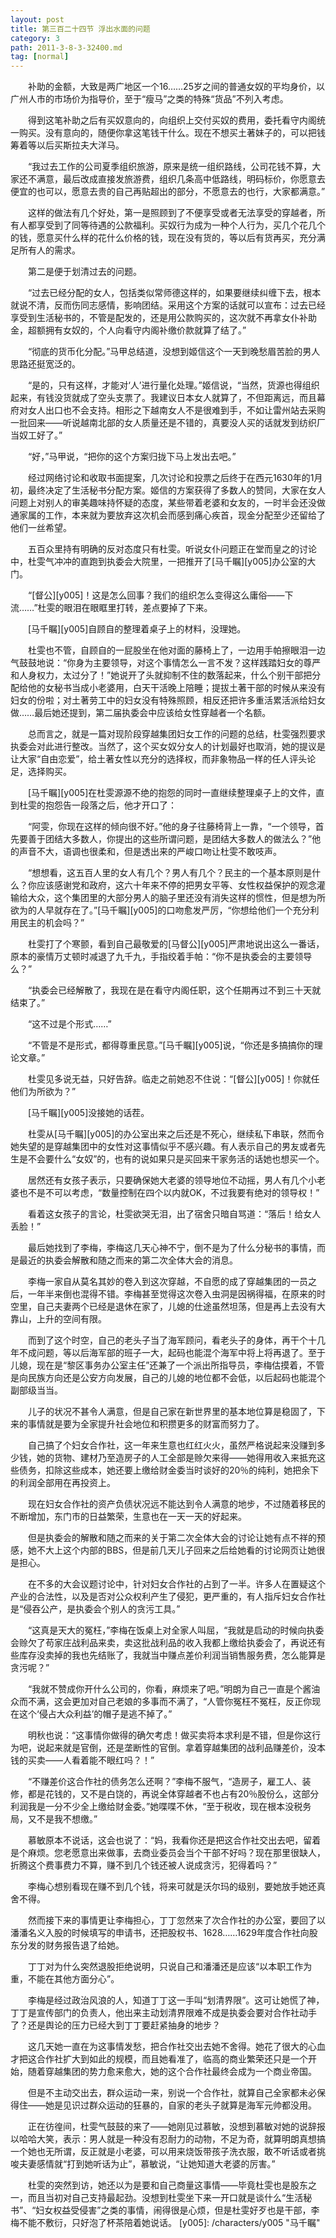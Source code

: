 ```yaml
---
layout: post
title: 第三百二十四节 浮出水面的问题
category: 3
path: 2011-3-8-3-32400.md
tag: [normal]
---
```


　　补助的金额，大致是两广地区一个16……25岁之间的普通女奴的平均身价，以广州人市的市场价为指导价，至于“瘦马”之类的特殊“货品”不列入考虑。

　　得到这笔补助之后有买奴意向的，向组织上交付买奴的费用，委托看守内阁统一购买。没有意向的，随便你拿这笔钱干什么。现在不想买土著妹子的，可以把钱筹着等以后买斯拉夫大洋马。

　　“我过去工作的公司夏季组织旅游，原来是统一组织路线，公司花钱不算，大家还不满意，最后改成直接发旅游费，组织几条高中低路线，明码标价，你愿意去便宜的也可以，愿意去贵的自己再贴超出的部分，不愿意去的也行，大家都满意。”

　　这样的做法有几个好处，第一是照顾到了不便享受或者无法享受的穿越者，所有人都享受到了同等待遇的公款福利。买奴行为成为一种个人行为，买几个花几个的钱，愿意买什么样的花什么价格的钱，现在没有货的，等以后有货再买，充分满足所有人的需求。

　　第二是便于划清过去的问题。

　　“过去已经分配的女人，包括类似常师德这样的，如果要继续纠缠下去，根本就说不清，反而伤同志感情，影响团结。采用这个方案的话就可以宣布：过去已经享受到生活秘书的，不管是配发的，还是用公款购买的，这次就不再拿女仆补助金，超额拥有女奴的，个人向看守内阁补缴价款就算了结了。”

　　“彻底的货币化分配。”马甲总结道，没想到姬信这个一天到晚愁眉苦脸的男人思路还挺宽泛的。

　　“是的，只有这样，才能对‘人’进行量化处理。”姬信说，“当然，货源也得组织起来，有钱没货就成了空头支票了。我建议日本女人就算了，不但距离远，而且幕府对女人出口也不会支持。相形之下越南女人不是很难到手，不如让雷州站去采购一批回来——听说越南北部的女人质量还是不错的，真要没人买的话就发到纺织厂当奴工好了。”

　　“好，”马甲说，“把你的这个方案归拢下马上发出去吧。”

　　经过网络讨论和收取书面提案，几次讨论和投票之后终于在西元1630年的1月初，最终决定了生活秘书分配方案。姬信的方案获得了多数人的赞同，大家在女人问题上对别人的审美趣味持怀疑的态度，某些带着老婆和女友的，一时半会还没做通家属的工作，本来就为要放弃这次机会而感到痛心疾首，现金分配至少还留给了他们一丝希望。

　　五百众里持有明确的反对态度只有杜雯。听说女仆问题正在堂而皇之的讨论中，杜雯气冲冲的直跑到执委会大院里，一把推开了[马千瞩][y005]办公室的大门。

　　“[督公][y005]！这是怎么回事？我们的组织怎么变得这么庸俗——下流……”杜雯的眼泪在眼眶里打转，差点要掉了下来。

　　[马千瞩][y005]自顾自的整理着桌子上的材料，没理她。

　　杜雯也不管，自顾自的一屁股坐在他对面的藤椅上了，一边用手帕擦眼泪一边气鼓鼓地说：“你身为主要领导，对这个事情怎么一言不发？这样践踏妇女的尊严和人身权力，太过分了！”她说开了头就抑制不住的数落起来，什么个别干部把分配给他的女秘书当成小老婆用，白天干活晚上陪睡；提拔土著干部的时候从来没有妇女的份啦；对土著劳工中的妇女没有特殊照顾，相反还把许多重活累活派给妇女做……最后她还提到，第二届执委会中应该给女性穿越者一个名额。

　　总而言之，就是一篇对现阶段穿越集团妇女工作的问题的总结，杜雯强烈要求执委会对此进行整改。当然了，这个买女奴分女人的计划最好也取消，她的提议是让大家“自由恋爱”，给土著女性以充分的选择权，而非象物品一样的任人评头论足，选择购买。

　　[马千瞩][y005]在杜雯源源不绝的抱怨的同时一直继续整理桌子上的文件，直到杜雯的抱怨告一段落之后，他才开口了：

　　“阿雯，你现在这样的倾向很不好。”他的身子往藤椅背上一靠，“一个领导，首先要善于团结大多数人，你提出的这些所谓问题，是团结大多数人的做法么？”他的声音不大，语调也很柔和，但是透出来的严峻口吻让杜雯不敢吱声。

　　“想想看，这五百人里的女人有几个？男人有几个？民主的一个基本原则是什么？你应该感谢党和政府，这六十年来不停的把男女平等、女性权益保护的观念灌输给大众，这个集团里的大部分男人的脑子里还没有消失这样的惯性，但是想为所欲为的人早就存在了。”[马千瞩][y005]的口吻愈发严厉，“你想给他们一个充分利用民主的机会吗？”

　　杜雯打了个寒颤，看到自己最敬爱的[马督公][y005]严肃地说出这么一番话，原本的豪情万丈顿时减退了九千九，手指绞着手帕：“你不是执委会的主要领导么？”

　　“执委会已经解散了，我现在是在看守内阁任职，这个任期再过不到三十天就结束了。”

　　“这不过是个形式……”

　　“不管是不是形式，都得尊重民意。”[马千瞩][y005]说，“你还是多搞搞你的理论文章。”

　　杜雯见多说无益，只好告辞。临走之前她忍不住说：“[督公][y005]！你就任他们为所欲为？”

　　[马千瞩][y005]没接她的话茬。

　　杜雯从[马千瞩][y005]的办公室出来之后还是不死心，继续私下串联，然而令她失望的是穿越集团中的女性对这事情似乎不感兴趣。有人表示自己的男友或者先生是不会要什么“女奴”的，也有的说如果只是买回来干家务活的话她也想买一个。

　　居然还有女孩子表示，只要确保她大老婆的领导地位不动摇，男人有几个小老婆也不是不可以考虑，“数量控制在四个以内就OK，不过我要有绝对的领导权！”

　　看着这女孩子的言论，杜雯欲哭无泪，出了宿舍只暗自骂道：“落后！给女人丢脸！”

　　最后她找到了李梅，李梅这几天心神不宁，倒不是为了什么分秘书的事情，而是最近的执委会解散和随之而来的第二次全体大会的消息。

　　李梅一家自从莫名其妙的卷入到这次穿越，不自愿的成了穿越集团的一员之后，一年半来倒也混得不错。李梅甚至觉得这次卷入虫洞是因祸得福，在原来的时空里，自己夫妻两个已经是退休在家了，儿媳的仕途虽然坦荡，但是再上去没有大靠山，上升的空间有限。

　　而到了这个时空，自己的老头子当了海军顾问，看老头子的身体，再干个十几年不成问题，等以后海军部的班子一大，起码也能混个海军中将上将再退了。至于儿媳，现在是“黎区事务办公室主任”还兼了一个派出所指导员，李梅估摸着，不管是向民族方向还是公安方向发展，自己的儿媳的地位都不会低，以后起码也能混个副部级当当。

　　儿子的状况不甚令人满意，但是自己家在新世界里的基本地位算是稳固了，下来的事情就是要为全家提升社会地位和积攒更多的财富而努力了。

　　自己搞了个妇女合作社，这一年来生意也红红火火，虽然严格说起来没赚到多少钱，她的货物、建材乃至造房子的人工全部是赊欠来得——她得用收入来抵充这些债务，扣除这些成本，她还要上缴给财金委当时谈好的20％的纯利，她把余下的利润全部用在再投资上。

　　现在妇女合作社的资产负债状况远不能达到令人满意的地步，不过随着移民的不断增加，东门市的日益繁荣，生意也在一天一天的好起来。

　　但是执委会的解散和随之而来的关于第二次全体大会的讨论让她有点不祥的预感，她不大上这个内部的BBS，但是前几天儿子回来之后给她看的讨论网页让她很是担心。

　　在不多的大会议题讨论中，针对妇女合作社的占到了一半。许多人在置疑这个产业的合法性，以及是否对公众权利产生了侵犯，更严重的，有人指斥妇女合作社是“侵吞公产，是执委会个别人的贪污工具。”

　　“这真是天大的冤枉，”李梅在饭桌上对全家人叫屈，“我就是启动的时候向执委会赊欠了苟家庄战利品来卖，卖这批战利品的收入我都上缴给执委会了，再说还有些库存没卖掉的我也先结账了，我就当中赚点差价利润当销售服务费，怎么能算是贪污呢？”

　　“我就不赞成你开什么公司的，你看，麻烦来了吧。”明朗为自己一直是个酱油众而不满，这会更加对自己老娘的多事而不满了，“人管你冤枉不冤枉，反正你现在这个‘侵占大众利益’的帽子是逃不掉了。”

　　明秋也说：“这事情你做得的确欠考虑！做买卖将本求利是不错，但是你这行为吧，说起来就是官倒，还是垄断性的官倒。拿着穿越集团的战利品赚差价，没本钱的买卖——人看着能不眼红吗？！”

　　“不赚差价这合作社的债务怎么还啊？”李梅不服气，“造房子，雇工人、装修，都是花钱的，又不是白饶的，再说全体穿越者不也占有20％股份么，这部分利润我是一分不少全上缴给财金委。”她喋喋不休，“至于税收，现在根本没税务局，又不是我不想缴。”

　　慕敏原本不说话，这会也说了：“妈，我看你还是把这合作社交出去吧，留着是个麻烦。您老愿意出来做事，去商业委员会当个干部不好吗？现在那里很缺人，折腾这个费事费力不算，赚不到几个钱还被人说成贪污，犯得着吗？”

　　李梅心想别看现在赚不到几个钱，将来可就是沃尔玛的级别，要她放手她还真舍不得。

　　然而接下来的事情更让李梅担心，丁丁忽然来了次合作社的办公室，要回了以潘潘名义入股的时候填写的申请书，还把股权书、1628……1629年度合作社向股东分发的财务报告退了给她。

　　丁丁对为什么突然退股拒绝说明，只说自己和潘潘还是应该“以本职工作为重，不能在其他方面分心”。

　　李梅是经过政治风浪的人，知道丁丁这一手叫“划清界限”。这可让她慌了神，丁丁是宣传部门的负责人，他出来主动划清界限难不成是执委会要对合作社动手了？还是舆论的压力已经大到丁丁要赶紧抽身的地步？

　　这几天她一直在为这事情发愁，把合作社交出去她不舍得。她花了很大的心血才把这合作社扩大到如此的规模，而且她看准了，临高的商业繁荣还只是一个开始，随着穿越集团的势力愈来愈大，她的这个合作社最终会成为一个商业帝国。

　　但是不主动交出去，群众运动一来，别说一个合作社，就算自己全家都未必保得住——她是见识过群众运动的狂暴的，自家的老头子就算是海军元帅都没用。

　　正在彷徨间，杜雯气鼓鼓的来了——她刚见过慕敏，没想到慕敏对她的说辞报以哈哈大笑，表示：男人就是一种没有忍耐力的动物，不足为奇，就算明朗真想搞一个她也无所谓，反正就是小老婆，可以用来烧饭带孩子洗衣服，敢不听话或者挑唆夫妻感情就“打到她听话为止”，慕敏说，“让她知道大老婆的厉害。”

　　杜雯的突然到访，她还以为是要和自己商量这事情——毕竟杜雯也是股东之一，而且当初对自己支持最起劲。没想到杜雯坐下来一开口就是谈什么“生活秘书”、“妇女权益受侵害”之类的事情，闹得很是心烦，但是杜雯好歹也是干部，李梅不能不敷衍，只好泡了杯茶陪着她说话。
[y005]: /characters/y005 "马千瞩"

